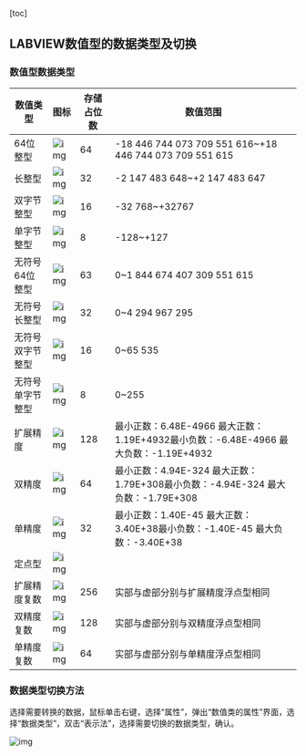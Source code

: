 [toc]

## LABVIEW数值型的数据类型及切换

### 数值型数据类型

| 数值类型         | 图标                                                         | 存储占位数 | 数值范围                                                     |
| ---------------- | ------------------------------------------------------------ | ---------- | ------------------------------------------------------------ |
| 64位整型         | ![img](https://gitee.com/tianzhendong/img/raw/master//images/45797.jpg) | 64         | -18 446 744 073 709 551 616~+18 446 744 073 709 551 615      |
| 长整型           | ![img](https://gitee.com/tianzhendong/img/raw/master//images/52457.jpg) | 32         | -2 147 483 648~+2 147 483 647                                |
| 双字节整型       | ![img](https://gitee.com/tianzhendong/img/raw/master//images/64233.jpg) | 16         | -32 768~+32767                                               |
| 单字节整型       | ![img](https://gitee.com/tianzhendong/img/raw/master//images/62727.jpg) | 8          | -128~+127                                                    |
| 无符号64位整型   | ![img](https://gitee.com/tianzhendong/img/raw/master//images/61801.jpg) | 63         | 0~1 844 674 407 309 551 615                                  |
| 无符号长整型     | ![img](https://gitee.com/tianzhendong/img/raw/master//images/25470.jpg) | 32         | 0~4 294 967 295                                              |
| 无符号双字节整型 | ![img](https://gitee.com/tianzhendong/img/raw/master//images/58650.jpg) | 16         | 0~65 535                                                     |
| 无符号单字节整型 | ![img](https://gitee.com/tianzhendong/img/raw/master//images/69679.jpg) | 8          | 0~255                                                        |
| 扩展精度         | ![img](https://gitee.com/tianzhendong/img/raw/master//images/50710.jpg) | 128        | 最小正数：6.48E-4966 最大正数：1.19E+4932最小负数：-6.48E-4966 最大负数：-1.19E+4932 |
| 双精度           | ![img](https://gitee.com/tianzhendong/img/raw/master//images/34970.jpg) | 64         | 最小正数：4.94E-324  最大正数：1.79E+308最小负数：-4.94E-324  最大负数：-1.79E+308 |
| 单精度           | ![img](https://image.cubox.pro/article/2022011410243917075/58650.jpg) | 32         | 最小正数：1.40E-45  最大正数：3.40E+38最小负数：-1.40E-45  最大负数：-3.40E+38 |
| 定点型           | ![img](https://gitee.com/tianzhendong/img/raw/master//images/53615.jpg) |            |                                                              |
| 扩展精度复数     | ![img](https://gitee.com/tianzhendong/img/raw/master//images/90555.jpg) | 256        | 实部与虚部分别与扩展精度浮点型相同                           |
| 双精度复数       | ![img](https://gitee.com/tianzhendong/img/raw/master//images/69749.jpg) | 128        | 实部与虚部分别与双精度浮点型相同                             |
| 单精度复数       | ![img](https://gitee.com/tianzhendong/img/raw/master//images/92031.jpg) | 64         | 实部与虚部分别与单精度浮点型相同                             |

### 数据类型切换方法

选择需要转换的数据，鼠标单击右键，选择“属性”，弹出“数值类的属性”界面，选择“数据类型”，双击“表示法”，选择需要切换的数据类型，确认。

![img](https://gitee.com/tianzhendong/img/raw/master//images/20191119151332578.png)

